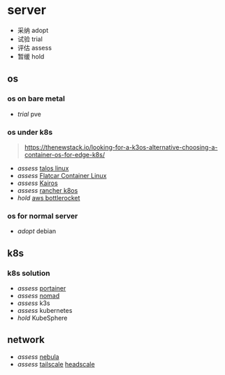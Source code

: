 # server

- 采纳 adopt
- 试验 trial
- 评估 assess
- 暂缓 hold

## os

### os on bare metal

- *trial* pve

### os under k8s

> https://thenewstack.io/looking-for-a-k3os-alternative-choosing-a-container-os-for-edge-k8s/

- *assess* [talos linux](https://github.com/siderolabs/talos)
- *assess* [Flatcar Container Linux](https://github.com/flatcar/Flatcar)
- *assess* [Kairos](https://github.com/kairos-io/kairos)
- *assess* [rancher k8os](https://github.com/rancher/k3os)
- *hold* [aws bottlerocket](https://github.com/bottlerocket-os/bottlerocket)

### os for normal server

- *adopt* debian

## k8s

### k8s solution

- *assess* [portainer](https://docs.portainer.io/)
- *assess* [nomad](https://github.com/hashicorp/nomad)
- *assess* k3s
- *assess* kubernetes
- *hold* KubeSphere

## network

- *assess* [nebula](https://github.com/slackhq/nebula)
- *assess* [tailscale](https://github.com/tailscale/tailscale) [headscale](https://github.com/juanfont/headscale)
